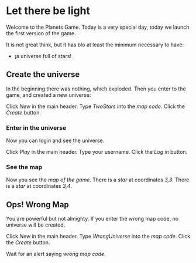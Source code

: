 # Let there be light

Welcome to the Planets Game.
Today is a very special day, 
today we launch the first version of the game.

It is not great think, 
but it has blo at least the minimum necessary to have: 
- ¡a universe full of stars!

## Create the universe

In the beginning there was nothing, which exploded.
Then you enter to the game, and created a new universe:

 Click _New_ in the main header.
 Type _TwoStars_ into the _map code_.
 Click the _Create_ button.
 <!-- SNAPSHOT newUniverse status=200 -->
 
### Enter in the universe

Now you can login and see the universe.

 Click _Play_ in the main header.
 Type your username.
 Click the _Log in_ button.
 <!-- SNAPSHOT loginGame status=200 -->
 
### See the map

 Now you see the _map of the game_.
 There is a _star_ at coordinates _3,3_.
 There is a _star_ at coordinates _3,4_.

## Ops! Wrong Map

You are powerful but not almighty.
If you enter the wrong map code, no universe will be created.

 Click _New_ in the main header.
 Type _WrongUniverse_ into the _map code_.
 Click the _Create_ button.
 <!-- SNAPSHOT wrongUniverse status=400 -->
 Wait for an alert saying _wrong map code_.

